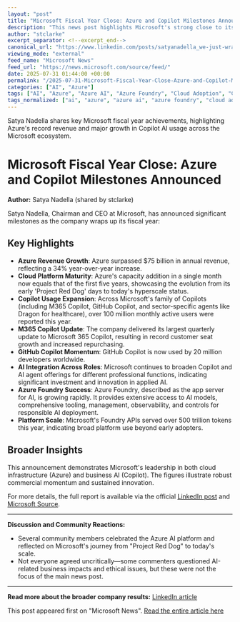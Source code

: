 ```yaml
---
layout: "post"
title: "Microsoft Fiscal Year Close: Azure and Copilot Milestones Announced"
description: "This news post highlights Microsoft's strong close to its fiscal year, as shared by Satya Nadella. Major takeaways include Azure surpassing $75 billion in annual revenue, rapid growth in Copilot adoption with over 100 million monthly active users, key updates to M365 Copilot, expansion of GitHub Copilot for developers, and significant momentum with Azure Foundry and AI platform diffusion."
author: "stclarke"
excerpt_separator: <!--excerpt_end-->
canonical_url: "https://www.linkedin.com/posts/satyanadella_we-just-wrapped-our-earnings-call-it-was-activity-7356452669235875840-A-0W"
viewing_mode: "external"
feed_name: "Microsoft News"
feed_url: "https://news.microsoft.com/source/feed/"
date: 2025-07-31 01:44:00 +00:00
permalink: "/2025-07-31-Microsoft-Fiscal-Year-Close-Azure-and-Copilot-Milestones-Announced.html"
categories: ["AI", "Azure"]
tags: ["AI", "Azure", "Azure AI", "Azure Foundry", "Cloud Adoption", "Cloud Revenue", "Company News", "Enterprise AI", "LinkedIn Post", "M365 Copilot", "Microsoft", "Microsoft Copilot", "News", "Platform Diffusion", "Project Red Dog", "Satya Nadella"]
tags_normalized: ["ai", "azure", "azure ai", "azure foundry", "cloud adoption", "cloud revenue", "company news", "enterprise ai", "linkedin post", "m365 copilot", "microsoft", "microsoft copilot", "news", "platform diffusion", "project red dog", "satya nadella"]
---
```


Satya Nadella shares key Microsoft fiscal year achievements, highlighting Azure's record revenue and major growth in Copilot AI usage across the Microsoft ecosystem.<!--excerpt_end-->

# Microsoft Fiscal Year Close: Azure and Copilot Milestones Announced

**Author:** Satya Nadella (shared by stclarke)

Satya Nadella, Chairman and CEO at Microsoft, has announced significant milestones as the company wraps up its fiscal year:

## Key Highlights

- **Azure Revenue Growth**: Azure surpassed $75 billion in annual revenue, reflecting a 34% year-over-year increase.
- **Cloud Platform Maturity**: Azure's capacity addition in a single month now equals that of the first five years, showcasing the evolution from its early 'Project Red Dog' days to today's hyperscale status.
- **Copilot Usage Expansion**: Across Microsoft's family of Copilots (including M365 Copilot, GitHub Copilot, and sector-specific agents like Dragon for healthcare), over 100 million monthly active users were reported this year.
- **M365 Copilot Update**: The company delivered its largest quarterly update to Microsoft 365 Copilot, resulting in record customer seat growth and increased repurchasing.
- **GitHub Copilot Momentum**: GitHub Copilot is now used by 20 million developers worldwide.
- **AI Integration Across Roles**: Microsoft continues to broaden Copilot and AI agent offerings for different professional functions, indicating significant investment and innovation in applied AI.
- **Azure Foundry Success**: Azure Foundry, described as the app server for AI, is growing rapidly. It provides extensive access to AI models, comprehensive tooling, management, observability, and controls for responsible AI deployment.
- **Platform Scale**: Microsoft's Foundry APIs served over 500 trillion tokens this year, indicating broad platform use beyond early adopters.

## Broader Insights

This announcement demonstrates Microsoft's leadership in both cloud infrastructure (Azure) and business AI (Copilot). The figures illustrate robust commercial momentum and sustained innovation.

For more details, the full report is available via the official [LinkedIn post](https://www.linkedin.com/posts/satyanadella_we-just-wrapped-our-earnings-call-it-was-activity-7356452669235875840-A-0W) and [Microsoft Source](https://news.microsoft.com/source).

---

**Discussion and Community Reactions:**

- Several community members celebrated the Azure AI platform and reflected on Microsoft's journey from "Project Red Dog" to today's scale.
- Not everyone agreed uncritically—some commenters questioned AI-related business impacts and ethical issues, but these were not the focus of the main news post.

---

**Read more about the broader company results:** [LinkedIn article](https://lnkd.in/gvQd_xNf)

This post appeared first on "Microsoft News". [Read the entire article here](https://www.linkedin.com/posts/satyanadella_we-just-wrapped-our-earnings-call-it-was-activity-7356452669235875840-A-0W)
